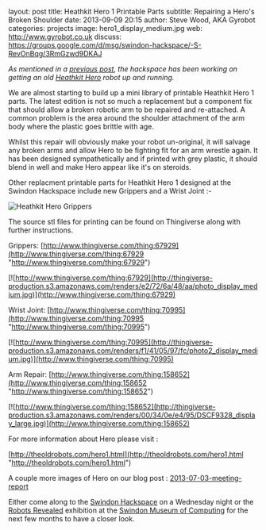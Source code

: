 layout:       post
title:        Heathkit Hero 1 Printable Parts
subtitle:     Repairing a Hero's Broken Shoulder
date:         2013-09-09 20:15
author:       Steve Wood, AKA Gyrobot
categories:   projects
image:        hero1_display_medium.jpg
web:          http://www.gyrobot.co.uk
discuss:      https://groups.google.com/d/msg/swindon-hackspace/-S-RevOnBqg/3RmGzwd9DKAJ

_As mentioned in a [previous post](/blog/2013-07-03-meeting-report/ "{{ site.url }}/blog/2013-07-03-meeting-report/"),
the hackspace has been working on getting an old [Heathkit Hero](http://en.wikipedia.org/wiki/HERO_(robot)) robot up and running._

We are almost starting to build up a mini library of printable Heathkit Hero 1 parts. The latest edition is not so much a replacement but a component fix that should allow a broken robotic arm to be repaired and re-attached. A common problem is the area around the shoulder attachment of the arm body where the plastic goes brittle with age.

<!-- more -->

Whilst this repair will obviously make your robot un-original, it will salvage any broken arms and allow Hero to be fighting fit for an arm wrestle again. It has been designed sympathetically and if printed with grey plastic, it should blend in well and make Hero appear like it's on steroids.

Other replacment printable parts for Heathkit Hero 1 designed at the Swindon Hackspace include new Grippers and a Wrist Joint :-

![Heathkit Hero Grippers](http://thingiverse-production.s3.amazonaws.com/renders/e5/bb/db/11/45/arm-wrist_display_large.jpg)

The source stl files for printing can be found on Thingiverse along with further instructions.

Grippers:
[http://www.thingiverse.com/thing:67929](http://www.thingiverse.com/thing:67929 "http://www.thingiverse.com/thing:67929")

[![http://www.thingiverse.com/thing:67929](http://thingiverse-production.s3.amazonaws.com/renders/e2/72/6a/48/aa/photo_display_medium.jpg)](http://www.thingiverse.com/thing:67929)

Wrist Joint:
[http://www.thingiverse.com/thing:70995](http://www.thingiverse.com/thing:70995 "http://www.thingiverse.com/thing:70995")

[![http://www.thingiverse.com/thing:70995](http://thingiverse-production.s3.amazonaws.com/renders/f1/41/05/97/fc/photo2_display_medium.jpg)](http://www.thingiverse.com/thing:70995)

Arm Repair:
[http://www.thingiverse.com/thing:158652](http://www.thingiverse.com/thing:158652 "http://www.thingiverse.com/thing:158652")

[![http://www.thingiverse.com/thing:158652](http://thingiverse-production.s3.amazonaws.com/renders/00/34/0e/e4/95/DSCF9328_display_large.jpg)](http://www.thingiverse.com/thing:158652)

For more information about Hero please visit :

[http://theoldrobots.com/hero1.html](http://theoldrobots.com/hero1.html "http://theoldrobots.com/hero1.html")


A couple more images of Hero on our blog post :
[2013-07-03-meeting-report](/blog/2013-07-03-meeting-report/ "{{ site.url }}/blog/2013-07-03-meeting-report/")

Either come along to the [Swindon Hackspace](/about/#weekly-meetings "{{ site.url }}/about/") on a Wednesday night or the [Robots Revealed](http://www.museumofcomputing.org.uk/exhibitions/2-current-exhibitions/108-robots-revealed "http://www.museumofcomputing.org.uk/exhibitions/2-current-exhibitions/108-robots-revealed") exhibition at the [Swindon Museum of Computing](http://www.museum-of-computing.org.uk/ "http://www.museum-of-computing.org.uk/") for the next few months to have a closer look.